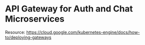 # API Gateway for Auth and Chat Microservices

Resource: https://cloud.google.com/kubernetes-engine/docs/how-to/deploying-gateways
